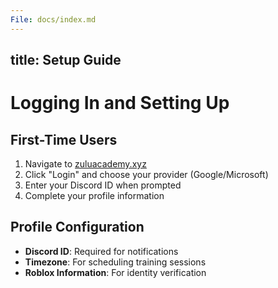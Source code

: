 ```yaml
---
File: docs/index.md
---
```

title: Setup Guide
---

# Logging In and Setting Up

## First-Time Users

1. Navigate to [zuluacademy.xyz](https://zuluacademy.xyz/)
2. Click "Login" and choose your provider (Google/Microsoft)
3. Enter your Discord ID when prompted
4. Complete your profile information

## Profile Configuration

- **Discord ID**: Required for notifications
- **Timezone**: For scheduling training sessions
- **Roblox Information**: For identity verification

<!-- ![Setup Process](/images/setup-process.png) -->

<!-- [Next: User Guide →](user-guide.md) -->